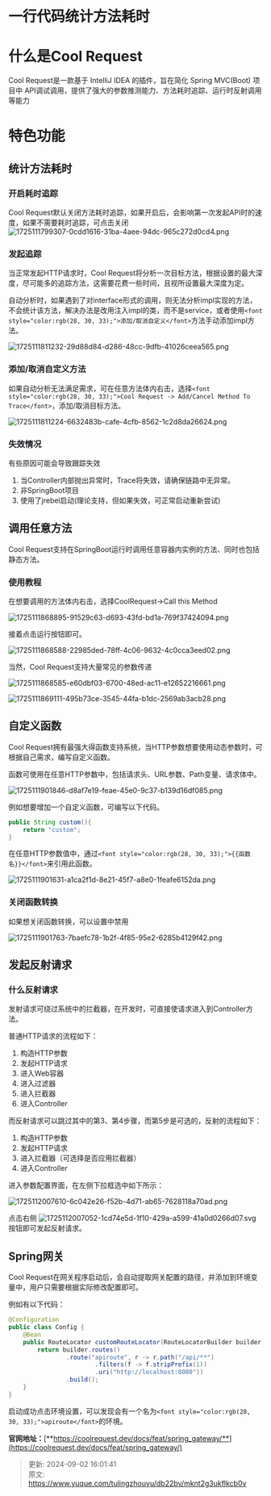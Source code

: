 # 一行代码统计方法耗时

# <font style="color:rgb(28, 30, 33);">什么是Cool Request</font>
<font style="color:rgb(28, 30, 33);">Cool Request是一款基于 IntelliJ IDEA 的插件，旨在简化 Spring MVC(Boot) 项目中 API调试调用，提供了强大的参数推测能力、方法耗时追踪、运行时反射调用等能力</font>

# <font style="color:rgb(28, 30, 33);">特色功能</font>
## 统计方法耗时
### <font style="color:rgb(28, 30, 33);">开启耗时追踪</font>
<font style="color:rgb(28, 30, 33);">Cool Request默认关闭方法耗时追踪，如果开启后，会影响第一次发起API时的速度，如果不需要耗时追踪，可点击关闭</font>  
 ![1725111799307-0cdd1616-31ba-4aee-94dc-965c272d0cd4.png](./img/-nfDWPsJWUUCXAxg/1725111799307-0cdd1616-31ba-4aee-94dc-965c272d0cd4-111357.png)

### <font style="color:rgb(28, 30, 33);">发起追踪</font>
<font style="color:rgb(28, 30, 33);">当正常发起HTTP请求时，Cool Request将分析一次目标方法，根据设置的最大深度，尽可能多的追踪方法，这需要花费一些时间，且视所设置最大深度为定。</font>

<font style="color:rgb(28, 30, 33);">自动分析时，如果遇到了对interface形式的调用，则无法分析impl实现的方法，不会统计该方法，解决办法是改用注入impl的类，而不是service，或者使用</font>`<font style="color:rgb(28, 30, 33);">添加/取消自定义</font>`<font style="color:rgb(28, 30, 33);">方法手动添加impl方法。</font>

![1725111811232-29d88d84-d286-48cc-9dfb-41026ceea565.png](./img/-nfDWPsJWUUCXAxg/1725111811232-29d88d84-d286-48cc-9dfb-41026ceea565-705968.png)

### <font style="color:rgb(28, 30, 33);">添加/取消自定义方法</font>
<font style="color:rgb(28, 30, 33);">如果自动分析无法满足需求，可在任意方法体内右击，选择</font>`<font style="color:rgb(28, 30, 33);">Cool Request -> Add/Cancel Method To Trace</font>`<font style="color:rgb(28, 30, 33);">，添加/取消目标方法。</font>

![1725111811224-6632483b-cafe-4cfb-8562-1c2d8da26624.png](./img/-nfDWPsJWUUCXAxg/1725111811224-6632483b-cafe-4cfb-8562-1c2d8da26624-511129.png)

### <font style="color:rgb(28, 30, 33);">失效情况</font>
<font style="color:rgb(28, 30, 33);">有些原因可能会导致跟踪失效</font>

1. <font style="color:rgb(28, 30, 33);">当Controller内部抛出异常时，Trace将失效，请确保链路中无异常。</font>
2. <font style="color:rgb(28, 30, 33);">非SpringBoot项目</font>
3. <font style="color:rgb(28, 30, 33);">使用了jrebel启动(理论支持，但如果失效，可正常启动重新尝试)</font>

## <font style="color:rgb(28, 30, 33);">调用任意方法</font>
<font style="color:rgb(28, 30, 33);">Cool Request支持在SpringBoot运行时调用任意容器内实例的方法、同时也包括静态方法。</font>

### <font style="color:rgb(28, 30, 33);">使用教程</font>
<font style="color:rgb(28, 30, 33);">在想要调用的方法体内右击，选择CoolRequest->Call this Method</font>

![1725111868895-91529c63-d693-43fd-bd1a-769f37424094.png](./img/-nfDWPsJWUUCXAxg/1725111868895-91529c63-d693-43fd-bd1a-769f37424094-507539.png)

<font style="color:rgb(28, 30, 33);">接着点击运行按钮即可。</font>

![1725111868588-22985ded-78ff-4c06-9632-4c0cca3eed02.png](./img/-nfDWPsJWUUCXAxg/1725111868588-22985ded-78ff-4c06-9632-4c0cca3eed02-564790.png)

<font style="color:rgb(28, 30, 33);">当然，Cool Request支持大量常见的参数传递</font>

![1725111868585-e60dbf03-6700-48ed-ac11-e12652216661.png](./img/-nfDWPsJWUUCXAxg/1725111868585-e60dbf03-6700-48ed-ac11-e12652216661-177005.png)

<font style="color:rgb(28, 30, 33);"> </font>![1725111869111-495b73ce-3545-44fa-b1dc-2569ab3acb28.png](./img/-nfDWPsJWUUCXAxg/1725111869111-495b73ce-3545-44fa-b1dc-2569ab3acb28-785949.png)

## <font style="color:rgb(28, 30, 33);">自定义函数</font>
<font style="color:rgb(28, 30, 33);">Cool Request拥有最强大得函数支持系统，当HTTP参数想要使用动态参数时，可根据自己需求，编写自定义函数。</font>

<font style="color:rgb(28, 30, 33);">函数可使用在任意HTTP参数中，包括请求头、URL参数、Path变量、请求体中。</font>

![1725111901846-d8af7e19-feae-45e0-9c37-b139d16df085.png](./img/-nfDWPsJWUUCXAxg/1725111901846-d8af7e19-feae-45e0-9c37-b139d16df085-987879.png)

<font style="color:rgb(28, 30, 33);">例如想要增加一个自定义函数，可编写以下代码。</font>

```java
public String custom(){
    return "custom";
}
```

<font style="color:rgb(28, 30, 33);">在任意HTTP参数值中，通过</font>`<font style="color:rgb(28, 30, 33);">{{函数名}}</font>`<font style="color:rgb(28, 30, 33);">来引用此函数。</font>

![1725111901631-a1ca2f1d-8e21-45f7-a8e0-1feafe6152da.png](./img/-nfDWPsJWUUCXAxg/1725111901631-a1ca2f1d-8e21-45f7-a8e0-1feafe6152da-485846.png)

### <font style="color:rgb(28, 30, 33);">关闭函数转换</font>
<font style="color:rgb(28, 30, 33);">如果想关闭函数转换，可以设置中禁用</font>

![1725111901763-7baefc78-1b2f-4f85-95e2-6285b4129f42.png](./img/-nfDWPsJWUUCXAxg/1725111901763-7baefc78-1b2f-4f85-95e2-6285b4129f42-203352.png)

## <font style="color:rgb(28, 30, 33);">发起反射请求</font>
### <font style="color:rgb(28, 30, 33);">什么反射请求</font>
<font style="color:rgb(28, 30, 33);">发射请求可绕过系统中的拦截器，在开发时，可直接使请求进入到Controller方法。</font>

<font style="color:rgb(28, 30, 33);">普通HTTP请求的流程如下：</font>

1. <font style="color:rgb(28, 30, 33);">构造HTTP参数</font>
2. <font style="color:rgb(28, 30, 33);">发起HTTP请求</font>
3. <font style="color:rgb(28, 30, 33);">进入Web容器</font>
4. <font style="color:rgb(28, 30, 33);">进入过滤器</font>
5. <font style="color:rgb(28, 30, 33);">进入拦截器</font>
6. <font style="color:rgb(28, 30, 33);">进入Controller</font>

<font style="color:rgb(28, 30, 33);">而反射请求可以跳过其中的第3、第4步骤，而第5步是可选的，反射的流程如下：</font>

1. <font style="color:rgb(28, 30, 33);">构造HTTP参数</font>
2. <font style="color:rgb(28, 30, 33);">发起HTTP请求</font>
3. <font style="color:rgb(28, 30, 33);">进入拦截器（可选择是否应用拦截器）</font>
4. <font style="color:rgb(28, 30, 33);">进入Controller</font>

<font style="color:rgb(28, 30, 33);">进入参数配置界面，在左侧下拉框选中如下所示：</font>

<font style="color:rgb(28, 30, 33);"> </font>![1725112007610-6c042e26-f52b-4d71-ab65-7628118a70ad.png](./img/-nfDWPsJWUUCXAxg/1725112007610-6c042e26-f52b-4d71-ab65-7628118a70ad-275154.png)

<font style="color:rgb(28, 30, 33);">点击右侧 </font>![1725112007052-1cd74e5d-1f10-429a-a599-41a0d0266d07.svg](./img/-nfDWPsJWUUCXAxg/1725112007052-1cd74e5d-1f10-429a-a599-41a0d0266d07-287343.svg)<font style="color:rgb(28, 30, 33);"> 按钮即可发起反射请求。</font>

## <font style="color:rgb(28, 30, 33);">Spring网关</font>
<font style="color:rgb(28, 30, 33);">Cool Request在网关程序启动后，会自动提取网关配置的路径，并添加到环境变量中，用户只需要根据实际修改配置即可。</font>

<font style="color:rgb(28, 30, 33);">例如有以下代码：</font>

```java
@Configuration
public class Config {
    @Bean
    public RouteLocator customRouteLocator(RouteLocatorBuilder builder) {
        return builder.routes()
                .route("apiroute", r -> r.path("/api/**")
                        .filters(f -> f.stripPrefix(1))
                        .uri("http://localhost:8080"))
                .build();
    }
}
```

<font style="color:rgb(28, 30, 33);">启动成功点击环境设置，可以发现会有一个名为</font>`<font style="color:rgb(28, 30, 33);">apiroute</font>`<font style="color:rgb(28, 30, 33);">的环境。</font>

**<font style="color:rgb(28, 30, 33);">官网地址：</font>**[**https://coolrequest.dev/docs/feat/spring_gateway/**](https://coolrequest.dev/docs/feat/spring_gateway/)



> 更新: 2024-09-02 16:01:41  
> 原文: <https://www.yuque.com/tulingzhouyu/db22bv/mknt2g3ukflkcb0v>